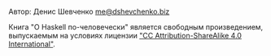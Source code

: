 Автор: Денис Шевченко <me@dshevchenko.biz>

Книга "О Haskell по-человечески" является свободным произведением, выпускаемым на условиях лицензии ["CC Attribution-ShareAlike 4.0 International"](http://creativecommons.org/licenses/by-sa/4.0/).
